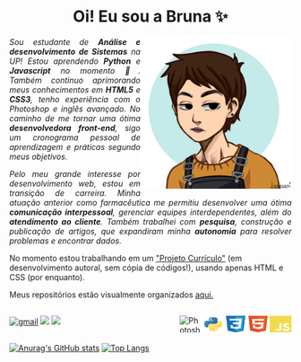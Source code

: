 <h1 align="center">Oi! Eu sou a Bruna ✨</h1>
<img align="right" alt="avatar" height="270" src="https://raw.githubusercontent.com/brunagafo/projeto-curriculo/main/Imagens/perfil3.png">
 
<p align="justify" ><i>Sou estudante de <b>Análise e desenvolvimento de Sistemas</b> na UP! Estou aprendendo <b>Python</b> e <b>Javascript</b> no momento 🌱. Também continuo aprimorando meus conhecimentos em <b>HTML5</b> e <b>CSS3</b>, tenho experiência com o Photoshop e inglês avançado. No caminho de me tornar uma ótima <b>desenvolvedora front-end</b>, sigo um cronograma pessoal de aprendizagem e práticas segundo meus objetivos.</i></p>
<p align="justify"><i>Pelo meu grande interesse por desenvolvimento web, estou em transição de carreira. Minha atuação anterior como farmacêutica me permitiu desenvolver uma ótima <b>comunicação interpessoal</b>, gerenciar equipes interdependentes, além do <b>atendimento ao cliente</b>. Também trabalhei com <b>pesquisa</b>, construção e publicação de artigos, que expandiram minha <b>autonomia</b> para resolver problemas e encontrar dados.</i></p>

<p>No momento estou trabalhando em um <a href="https://brunagafo.github.io/projeto-curriculo" alt="Link para Projeto currículo" target="_blank" >"Projeto Currículo"</a> (em desenvolvimento autoral, sem cópia de códigos!), usando apenas HTML e CSS (por enquanto).</p>

<p>Meus repositórios estão visualmente organizados  <a href="https://brunagafo.github.io/" alt="Link para repositórios" target="_blank" >aqui.</p>

##

<div>
  <a href="mailto:brunagafo@gmail.com" target="_blank" ><img src="https://img.shields.io/badge/Gmail-D14836?style=for-the-badge&logo=gmail&logoColor=white"             alt="gmail"></a>
  <a href="https://instagram.com/insipda" target="_blank"><img src="https://img.shields.io/badge/-Instagram-%23E4405F?style=for-the-badge&logo=instagram&logoColor=white" target="_blank"></a>
  <a href="https://www.linkedin.com/in/brunagafo/" target="_blank"><img src="https://img.shields.io/badge/-LinkedIn-%230077B5?style=for-the-badge&logo=linkedin&logoColor=white" target="_blank"></a> 
  <img align="right" alt="javascript" height="30" width="40" src="https://raw.githubusercontent.com/devicons/devicon/master/icons/javascript/javascript-plain.svg">
  <img align="right" alt="HTML" height="30" width="40" src="https://raw.githubusercontent.com/devicons/devicon/master/icons/html5/html5-original.svg">
  <img align="right" alt="CSS" height="30" width="40" src="https://raw.githubusercontent.com/devicons/devicon/master/icons/css3/css3-original.svg">
  <img align="right" alt="Python" height="30" width="40" src="https://raw.githubusercontent.com/devicons/devicon/master/icons/python/python-original.svg">
  <img align="right" alt="Photoshop" height="30" width="40" src="https://cdn.jsdelivr.net/gh/devicons/devicon/icons/photoshop/photoshop-plain.svg">
</div>

##

[![Anurag's GitHub stats](https://github-readme-stats.vercel.app/api?username=brunagafo&show_icons=true&theme=tokyonight)](https://github.com/anuraghazra/github-readme-stats)
[![Top Langs](https://github-readme-stats.vercel.app/api/top-langs/?username=brunagafo&show_icons=true&theme=tokyonight)](https://github.com/brunagafo/github-readme-stats)

##

